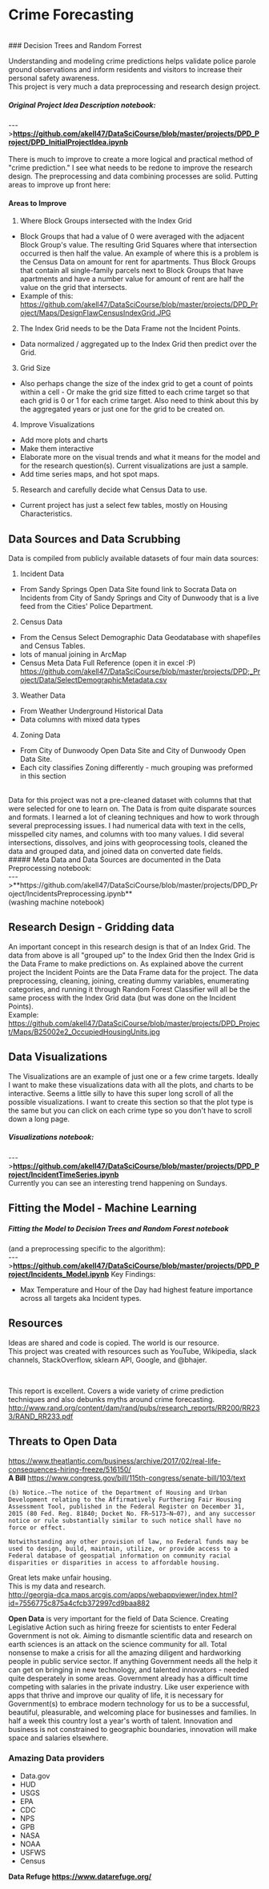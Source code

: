 
# Crime Forecasting
<br/>
### Decision Trees and Random Forrest

Understanding and modeling crime predictions helps validate police parole ground observations and inform residents and visitors to increase their personal safety awareness.
<br/>
This project is very much a data preprocessing and research design project.
<br/>
##### Original Project Idea Description notebook: <br/>
--->**https://github.com/akell47/DataSciCourse/blob/master/projects/DPD_Project/DPD_InitialProjectIdea.ipynb** <br/>
<br/>
There is much to improve to create a more logical and practical method of "crime prediction." I see what needs to be redone to improve the research design. The preprocessing and data combining processes are solid. Putting areas to improve up front here: <br/>
#### Areas to Improve
1. Where Block Groups intersected with the Index Grid
  - Block Groups that had a value of 0 were averaged with the adjacent Block Group's value. The resulting Grid Squares where that intersection occurred is then half the value. An example of where this is a problem is the Census Data on amount for rent for apartments. Thus Block Groups that contain all single-family parcels next to Block Groups that have apartments and have a number value for amount of rent are half the value on the grid that intersects.
  - Example of this: <br/> https://github.com/akell47/DataSciCourse/blob/master/projects/DPD_Project/Maps/DesignFlawCensusIndexGrid.JPG
2. The Index Grid needs to be the Data Frame not the Incident Points.
  - Data normalized / aggregated up to the Index Grid then predict over the Grid.
3. Grid Size
  - Also perhaps change the size of the index grid to get a count of points within a cell - Or make the grid size fitted to each crime target so that each grid is 0 or 1 for each crime target. Also need to think about this by the aggregated years or just one for the grid to be created on.
4. Improve Visualizations
  - Add more plots and charts
  - Make them interactive
  - Elaborate more on the visual trends and what it means for the model and for the research question(s). Current visualizations are just a sample.
  - Add time series maps, and hot spot maps.
5. Research and carefully decide what Census Data to use.
  - Current project has just a select few tables, mostly on Housing Characteristics.

## Data Sources and Data Scrubbing
Data is compiled from publicly available datasets of four main data sources: <br/>

1. Incident Data
  - From Sandy Springs Open Data Site found link to Socrata Data on Incidents from City of Sandy Springs and City of Dunwoody that is a live feed from the Cities' Police Department.

2. Census Data
  - From the Census Select Demographic Data Geodatabase with shapefiles and Census Tables.
  - lots of manual joining in ArcMap
  - Census Meta Data Full Reference (open it in excel :P)<br/> https://github.com/akell47/DataSciCourse/blob/master/projects/DPD;_Project/Data/SelectDemographicMetadata.csv

3. Weather Data
 - From Weather Underground Historical Data
 - Data columns with mixed data types

4. Zoning Data
  - From City of Dunwoody Open Data Site and City of Dunwoody Open Data Site.
  - Each city classifies Zoning differently - much grouping was preformed in this section

<br/>
Data for this project was not a pre-cleaned dataset with columns that that were selected for one to learn on. The Data is from quite disparate sources and formats. I learned a lot of cleaning techniques and how to work through several preprocessing issues. I had numerical data with text in the cells, misspelled city names, and columns with too many values.  I did several intersections, dissolves, and joins with geoprocessing tools, cleaned the data and grouped data, and joined data on converted date fields. <br/>
##### Meta Data and Data Sources are documented in the Data Preprocessing notebook:<br/>
--->**https://github.com/akell47/DataSciCourse/blob/master/projects/DPD_Project/IncidentsPreprocessing.ipynb** <br/> (washing machine notebook) <br/>

## Research Design - Gridding data
An important concept in this research design is that of an Index Grid. The data from above is all "grouped up" to the Index Grid then the Index Grid is the Data Frame to make predictions on. As explained above the current project the Incident Points are the Data Frame data for the project. The data preprocessing, cleaning, joining, creating dummy variables, enumerating categories, and running it through Random Forest Classifier will all be the same process with the Index Grid data (but was done on the Incident Points).<br/>
Example: <br/>
https://github.com/akell47/DataSciCourse/blob/master/projects/DPD_Project/Maps/B25002e2_OccupiedHousingUnits.jpg

## Data Visualizations
The Visualizations are an example of just one or a few crime targets. Ideally I want to make these visualizations data with all the plots, and charts to be interactive.  Seems a little silly to have this super long scroll of all the possible visualizations. I want to create this section so that the plot type is the same but you can click on each crime type so you don't have to scroll down a long page.
##### Visualizations notebook: <br/>
--->**https://github.com/akell47/DataSciCourse/blob/master/projects/DPD_Project/IncidentTimeSeries.ipynb** <br/>
Currently you can see an interesting trend happening on Sundays.

## Fitting the Model - Machine Learning
##### Fitting the Model to Decision Trees and Random Forest notebook
(and a preprocessing specific to the algorithm): <br/>
--->**https://github.com/akell47/DataSciCourse/blob/master/projects/DPD_Project/Incidents_Model.ipynb**
Key Findings:
- Max Temperature and Hour of the Day had highest feature importance across all targets aka Incident types.


## Resources
Ideas are shared and code is copied.  The world is our resource. <br/>
This project was created with resources such as YouTube, Wikipedia, slack channels, StackOverflow, sklearn API, Google, and @bhajer.

<finish libraries list> <br/>

This report is excellent.
Covers a wide variety of crime prediction techniques and also debunks myths around crime forecasting.
http://www.rand.org/content/dam/rand/pubs/research_reports/RR200/RR233/RAND_RR233.pdf

## Threats to Open Data
https://www.theatlantic.com/business/archive/2017/02/real-life-consequences-hiring-freeze/516150/ <br/>
**A Bill** https://www.congress.gov/bill/115th-congress/senate-bill/103/text
```
(b) Notice.—The notice of the Department of Housing and Urban Development relating to the Affirmatively Furthering Fair Housing Assessment Tool, published in the Federal Register on December 31, 2015 (80 Fed. Reg. 81840; Docket No. FR–5173–N–07), and any successor notice or rule substantially similar to such notice shall have no force or effect.
```
```
Notwithstanding any other provision of law, no Federal funds may be used to design, build, maintain, utilize, or provide access to a Federal database of geospatial information on community racial disparities or disparities in access to affordable housing.
```
Great lets make unfair housing.<br/>
This is my data and research. <br/>
http://georgia-dca.maps.arcgis.com/apps/webappviewer/index.html?id=7556775c875a4cfcb372997cd9baa882 <br/>

**Open Data** is very important for the field of Data Science. Creating Legislative Action such as hiring freeze for scientists to enter Federal Government is not ok. Aiming to dismantle scientific data and research on earth sciences is an attack on the science community for all. Total nonsense to make a crisis for all the amazing diligent and hardworking people in public service sector. If anything Government needs all the help it can get on bringing in new technology, and talented innovators - needed quite desperately in some areas. Government already has a difficult time competing with salaries in the private industry. Like user experience with apps that thrive and improve our quality of life, it is necessary for Government(s) to embrace modern technology for us to be a successful, beautiful, pleasurable, and welcoming place for businesses and families. In half a week this country lost a year's worth of talent. Innovation and business is not constrained to geographic boundaries, innovation will make space and salaries elsewhere. <br/>
### Amazing Data providers
* Data.gov
* HUD
* USGS
* EPA
* CDC
* NPS
* GPB
* NASA
* NOAA
* USFWS
* Census

**Data Refuge https://www.datarefuge.org/**
<br/>
<br/>
